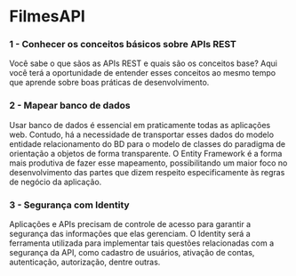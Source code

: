 # FilmesAPI

### 1 - Conhecer os conceitos básicos sobre APIs REST
Você sabe o que sãos as APIs REST e quais são os conceitos base? Aqui você terá a oportunidade de entender esses conceitos ao mesmo tempo que aprende sobre boas práticas de desenvolvimento.

### 2 - Mapear banco de dados
Usar banco de dados é essencial em praticamente todas as aplicações web. Contudo, há a necessidade de transportar esses dados do modelo entidade relacionamento do BD para o modelo de classes do paradigma de orientação a objetos de forma transparente. O Entity Framework é a forma mais produtiva de fazer esse mapeamento, possibilitando um maior foco no desenvolvimento das partes que dizem respeito especificamente às regras de negócio da aplicação.

### 3 - Segurança com Identity
Aplicações e APIs precisam de controle de acesso para garantir a segurança das informações que elas gerenciam. O Identity será a ferramenta utilizada para implementar tais questões relacionadas com a segurança da API, como cadastro de usuários, ativação de contas, autenticação, autorização, dentre outras.
